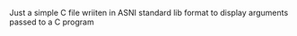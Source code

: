 Just a simple C file wriiten in ASNI standard lib format
to display arguments passed to a C program
